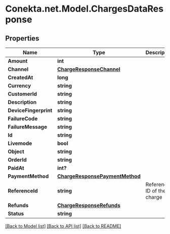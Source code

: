 # Conekta.net.Model.ChargesDataResponse

## Properties

Name | Type | Description | Notes
------------ | ------------- | ------------- | -------------
**Amount** | **int** |  | [optional] 
**Channel** | [**ChargeResponseChannel**](ChargeResponseChannel.md) |  | [optional] 
**CreatedAt** | **long** |  | [optional] 
**Currency** | **string** |  | [optional] 
**CustomerId** | **string** |  | [optional] 
**Description** | **string** |  | [optional] 
**DeviceFingerprint** | **string** |  | [optional] 
**FailureCode** | **string** |  | [optional] 
**FailureMessage** | **string** |  | [optional] 
**Id** | **string** |  | [optional] 
**Livemode** | **bool** |  | [optional] 
**Object** | **string** |  | [optional] 
**OrderId** | **string** |  | [optional] 
**PaidAt** | **int?** |  | [optional] 
**PaymentMethod** | [**ChargeResponsePaymentMethod**](ChargeResponsePaymentMethod.md) |  | [optional] 
**ReferenceId** | **string** | Reference ID of the charge | [optional] 
**Refunds** | [**ChargeResponseRefunds**](ChargeResponseRefunds.md) |  | [optional] 
**Status** | **string** |  | [optional] 

[[Back to Model list]](../README.md#documentation-for-models) [[Back to API list]](../README.md#documentation-for-api-endpoints) [[Back to README]](../README.md)

